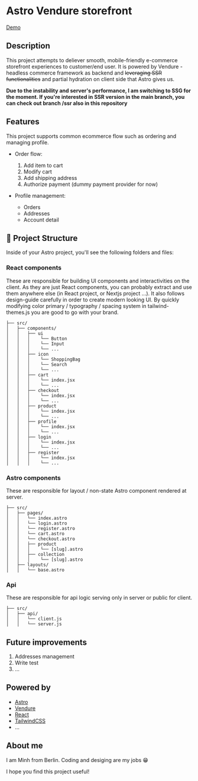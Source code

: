 # Astro Vendure storefront

[Demo](https://astrossr.minh.berlin)

## Description

This project attempts to deliever smooth, mobile-friendly e-commerce storefront experiences to customer/end user. It is powered by Vendure - headless commerce framework as backend and ~~leveraging SSR functionalities~~ and partial hydration on client side that Astro gives us.

**Due to the instability and server's performance, I am switching to SSG for the moment. If you're interested in SSR version in the main branch, you can check out branch /ssr also in this repository**

## Features

This project supports common ecommerce flow such as ordering and managing profile.

- Order flow:

  1. Add item to cart
  2. Modify cart
  3. Add shipping address
  4. Authorize payment (dummy payment provider for now)

- Profile management:
  - Orders
  - Addresses
  - Account detail

## 🚀 Project Structure

Inside of your Astro project, you'll see the following folders and files:

### React components

These are responsible for building UI components and interactivities on the client. As they are just React components, you can probably extract and use them anywhere else (in React project, or Nextjs project ...).
It also follows design-guide carefully in order to create modern looking UI. By quickly modifying color primary / typography / spacing system in tailwind-themes.js you are good to go with your brand.

```
├── src/
│   ├── components/
│   │   ├── ui
│   │   │    └── Button
│   │   │    └── Input
│   │   │    └── ...
│   │   ├── icon
│   │   │    └── ShoppingBag
│   │   │    └── Search
│   │   │    └── ...
│   │   ├── cart
│   │   │    └── index.jsx
│   │   │    └── ...
│   │   ├── checkout
│   │   │    └── index.jsx
│   │   │    └── ...
│   │   ├── product
│   │   │    └── index.jsx
│   │   │    └── ...
│   │   ├── profile
│   │   │    └── index.jsx
│   │   │    └── ...
│   │   ├── login
│   │   │    └── index.jsx
│   │   │    └── ...
│   │   ├── register
│   │   │    └── index.jsx
│   │   │    └── ...
```

### Astro components

These are responsible for layout / non-state Astro component rendered at server.

```
├── src/
│   ├── pages/
│   │   └── index.astro
│   │   └── login.astro
│   │   └── register.astro
│   │   └── cart.astro
│   │   └── checkout.astro
│   │   ├── product
│   │   │    └── [slug].astro
│   │   ├── collection
│   │   │    └── [slug].astro
│   ├── layouts/
│   │   └── base.astro
```

### Api

These are responsible for api logic serving only in server or public for client.

```
├── src/
│   ├── api/
│   │   └── client.js
│   │   └── server.js
```

## Future improvements

1. Addresses management
2. Write test
3. ...

## Powered by

- [Astro](https://astro.build)
- [Vendure](https://www.vendure.io)
- [React](https://reactjs.org)
- [TailwindCSS](https://tailwindcss.com)
- ...

## About me

I am Minh from Berlin. Coding and desiging are my jobs 😁

I hope you find this project useful!

```

```
